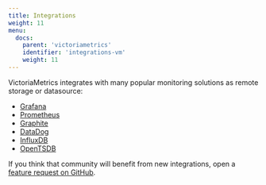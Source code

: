 ```yaml
---
title: Integrations 
weight: 11
menu:
  docs:
    parent: 'victoriametrics'
    identifier: 'integrations-vm'
    weight: 11
---
```


VictoriaMetrics integrates with many popular monitoring solutions as remote storage or datasource:

* [Grafana](https://docs.victoriametrics.com/victoriametrics/integrations/grafana)
* [Prometheus](https://docs.victoriametrics.com/victoriametrics/integrations/prometheus)
* [Graphite](https://docs.victoriametrics.com/victoriametrics/integrations/graphite)
* [DataDog](https://docs.victoriametrics.com/victoriametrics/integrations/datadog)
* [InfluxDB](https://docs.victoriametrics.com/victoriametrics/integrations/influxdb)
* [OpenTSDB](https://docs.victoriametrics.com/victoriametrics/integrations/opentsdb)

If you think that community will benefit from new integrations, open a [feature request on GitHub](https://github.com/VictoriaMetrics/VictoriaMetrics/issues).